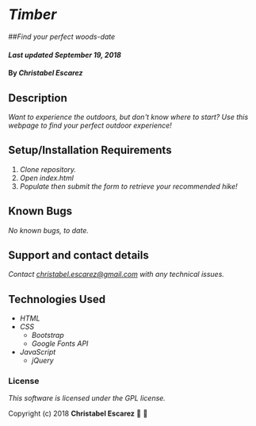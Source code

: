 # _Timber_
##_Find your perfect woods-date_

#### _Last updated September 19, 2018_

#### By _**Christabel Escarez**_

## Description

_Want to experience the outdoors, but don't know where to start? Use this webpage to find your perfect outdoor experience!_

## Setup/Installation Requirements

1. _Clone repository._
2. _Open index.html_
3. _Populate then submit the form to retrieve your recommended hike!_


## Known Bugs

_No known bugs, to date._

## Support and contact details

_Contact christabel.escarez@gmail.com with any technical issues._

## Technologies Used

* _HTML_
* _CSS_
  * _Bootstrap_
  * _Google Fonts API_
* _JavaScript_
  * _jQuery_

### License

*This software is licensed under the GPL license.*

Copyright (c) 2018 **Christabel Escarez** :dog: :herb:
